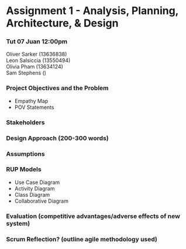 # Assignment 1 - Analysis, Planning, Architecture, & Design
### Tut 07 Juan 12:00pm

Oliver Sarker (13636838)\
Leon Salsiccia (13550494)\
Olivia Pham (13634124)\
Sam Stephens ()

### Project Objectives and the Problem
* Empathy Map
* POV Statements

### Stakeholders

### Design Approach (200-300 words)

### Assumptions

### RUP Models
* Use Case Diagram
* Activity Diagram
* Class Diagram
* Collaborative Diagram

### Evaluation (competitive advantages/adverse effects of new system)

### Scrum Reflection? (outline agile methodology used)
